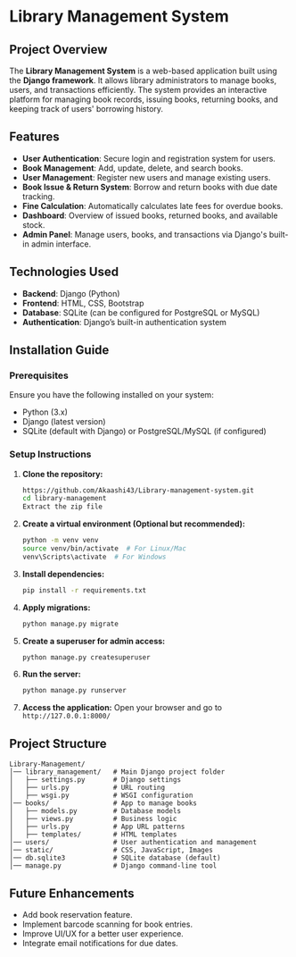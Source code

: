 
# Library Management System

## Project Overview
The **Library Management System** is a web-based application built using the **Django framework**. It allows library administrators to manage books, users, and transactions efficiently. The system provides an interactive platform for managing book records, issuing books, returning books, and keeping track of users' borrowing history.

## Features
- **User Authentication**: Secure login and registration system for users.
- **Book Management**: Add, update, delete, and search books.
- **User Management**: Register new users and manage existing users.
- **Book Issue & Return System**: Borrow and return books with due date tracking.
- **Fine Calculation**: Automatically calculates late fees for overdue books.
- **Dashboard**: Overview of issued books, returned books, and available stock.
- **Admin Panel**: Manage users, books, and transactions via Django's built-in admin interface.

## Technologies Used
- **Backend**: Django (Python)
- **Frontend**: HTML, CSS, Bootstrap
- **Database**: SQLite (can be configured for PostgreSQL or MySQL)
- **Authentication**: Django’s built-in authentication system

## Installation Guide

### Prerequisites
Ensure you have the following installed on your system:
- Python (3.x)
- Django (latest version)
- SQLite (default with Django) or PostgreSQL/MySQL (if configured)

### Setup Instructions
1. **Clone the repository:**
   ```bash
   https://github.com/Akaashi43/Library-management-system.git
   cd library-management
   Extract the zip file 
   ```

2. **Create a virtual environment (Optional but recommended):**
   ```bash
   python -m venv venv
   source venv/bin/activate  # For Linux/Mac
   venv\Scripts\activate  # For Windows
   ```

3. **Install dependencies:**
   ```bash
   pip install -r requirements.txt
   ```

4. **Apply migrations:**
   ```bash
   python manage.py migrate
   ```

5. **Create a superuser for admin access:**
   ```bash
   python manage.py createsuperuser
   ```

6. **Run the server:**
   ```bash
   python manage.py runserver
   ```

7. **Access the application:**
   Open your browser and go to `http://127.0.0.1:8000/`

## Project Structure
```
Library-Management/
│── library_management/   # Main Django project folder
│   ├── settings.py       # Django settings
│   ├── urls.py           # URL routing
│   ├── wsgi.py           # WSGI configuration
│── books/                # App to manage books
│   ├── models.py         # Database models
│   ├── views.py          # Business logic
│   ├── urls.py           # App URL patterns
│   ├── templates/        # HTML templates
│── users/                # User authentication and management
│── static/               # CSS, JavaScript, Images
│── db.sqlite3            # SQLite database (default)
│── manage.py             # Django command-line tool
```

## Future Enhancements
- Add book reservation feature.
- Implement barcode scanning for book entries.
- Improve UI/UX for a better user experience.
- Integrate email notifications for due dates.





